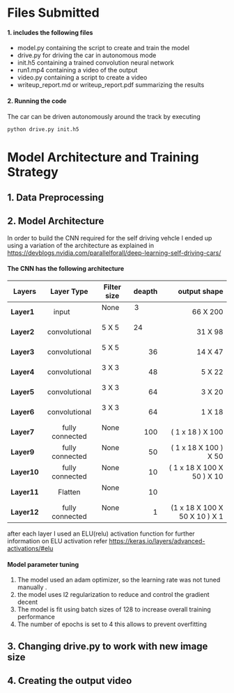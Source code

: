 # Files Submitted 
#### 1. includes the following files
* model.py containing the script to create and train the model
* drive.py for driving the car in autonomous mode
* init.h5 containing a trained convolution neural network 
* run1.mp4 containing a video of the output
* video.py containing a script to create a video
* writeup_report.md or writeup_report.pdf summarizing the results

#### 2. Running the code
The car can be driven autonomously around the track by executing 
```sh
python drive.py init.h5
```
# Model Architecture and Training Strategy
## 1. Data Preprocessing 

## 2. Model Architecture

In order to build the CNN required for the self driving vehcle I ended up using a variation of the architecture as explained in https://devblogs.nvidia.com/parallelforall/deep-learning-self-driving-cars/ 


#### The CNN has the following architecture 

| Layers        | Layer Type | Filter size   | deapth        | output shape |
| ------------- |:-------------:|:-------------:| -------------:| -------------:|
| **Layer1**    | input          |None          | 3             | 66 X 200 | 
| **Layer2**    | convolutional  |5 X 5         | 24            | 31 X 98 |
| **Layer3**    | convolutional  |5 X 5         | 36            | 14 X 47 |
| **Layer4**    | convolutional  |3 X 3         | 48            | 5 X 22 |
| **Layer5**    | convolutional  |3 X 3         | 64            | 3 X 20 |
| **Layer6**    | convolutional  |3 X 3         | 64            | 1 X 18 |
| **Layer7**    | fully connected|None          | 100           | ( 1 x 18 )  X 100 |
| **Layer9**    | fully connected|None          | 50            | ( 1 x 18 X 100 )  X 50 |
| **Layer10**   | fully connected|None          | 10            |  ( 1 x 18 X 100 X 50 )  X 10|
| **Layer11**   | Flatten        |None          | 10            | |
| **Layer12**   | fully connected|None          | 1             | (1 x 18 X 100 X 50 X 10 ) X 1 |

after each layer I used an ELU(relu) activation function for further information on ELU activation refer 
https://keras.io/layers/advanced-activations/#elu

#### Model parameter tuning

1. The model used an adam optimizer, so the learning rate was not tuned manually .
2. the model uses l2 regularization to reduce and control the gradient decent 
3. The model is fit using batch sizes of 128 to increase overall training performance  
4. The number of epochs is set to 4 this allows to prevent overfitting 

## 3. Changing drive.py to work with new image size

## 4. Creating the output video
